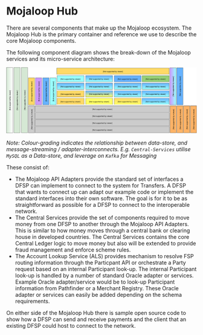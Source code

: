 # Mojaloop Hub

There are several components that make up the Mojaloop ecosystem. The Mojaloop Hub is the primary container and reference we use to describe the core Mojaloop components.  

The following component diagram shows the break-down of the Mojaloop services and its micro-service architecture: 

![Mojaloop Architecture Overview PI5](./assets/diagrams/architecture/arch-mojaloop-overview-pi5.svg)

_Note: Colour-grading indicates the relationship between data-store, and message-streaming / adapter-interconnects. E.g. `Central-Services` utilise `MySQL` as a Data-store, and leverage on `Kafka` for Messaging_

These consist of:

* The Mojaloop API Adapters provide the standard set of interfaces a DFSP can implement to connect to the system for Transfers. A DFSP that wants to connect up can adapt our example code or implement the standard interfaces into their own software. The goal is for it to be as straightforward as possible for a DFSP to connect to the interoperable network.
* The Central Services provide the set of components required to move money from one DFSP to another through the Mojaloop API Adapters. This is similar to how money moves through a central bank or clearing house in developed countries. The Central Services contains the core Central Ledger logic to move money but also will be extended to provide fraud management and enforce scheme rules.
* The Account Lookup Service (ALS) provides mechanism to resolve FSP routing information through the Particpant API or orchestrate a Party request based on an internal Participant look-up. The internal Participant look-up is handled by a number of standard Oracle adapter or services. Example Oracle adapter/service would be to look-up Participant information from Pathfinder or a Merchant Registry. These Oracle adapter or services can easily be added depending on the schema requirements.

On either side of the Mojaloop Hub there is sample open source code to show how a DFSP can send and receive payments and the client that an existing DFSP could host to connect to the network.
